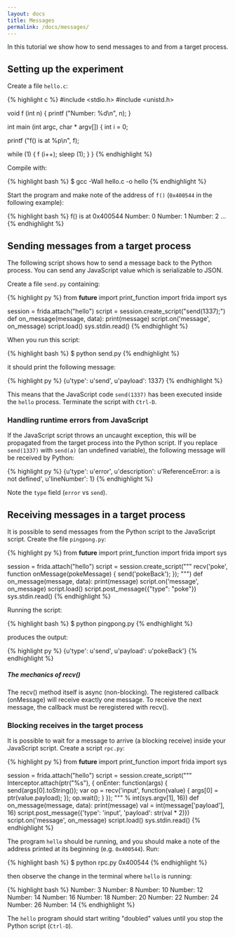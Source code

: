 ```yaml
---
layout: docs
title: Messages
permalink: /docs/messages/
---
```


In this tutorial we show how to send messages to and from a target process.

## Setting up the experiment

Create a file `hello.c`:

{% highlight c %}
#include <stdio.h>
#include <unistd.h>

void
f (int n)
{
  printf ("Number: %d\n", n);
}

int
main (int argc,
      char * argv[])
{
  int i = 0;

  printf ("f() is at %p\n", f);

  while (1)
  {
    f (i++);
    sleep (1);
  }
}
{% endhighlight %}

Compile with:

{% highlight bash %}
$ gcc -Wall hello.c -o hello
{% endhighlight %}

Start the program and make note of the address of `f()` (`0x400544` in the
following example):

{% highlight bash %}
f() is at 0x400544
Number: 0
Number: 1
Number: 2
…
{% endhighlight %}

## Sending messages from a target process

The following script shows how to send a message back to the Python process.
You can send any JavaScript value which is serializable to JSON.

Create a file `send.py` containing:

{% highlight py %}
from __future__ import print_function
import frida
import sys

session = frida.attach("hello")
script = session.create_script("send(1337);")
def on_message(message, data):
    print(message)
script.on('message', on_message)
script.load()
sys.stdin.read()
{% endhighlight %}

When you run this script:

{% highlight bash %}
$ python send.py
{% endhighlight %}

it should print the following message:

{% highlight py %}
{u'type': u'send', u'payload': 1337}
{% endhighlight %}

This means that the JavaScript code `send(1337)` has been executed inside the
`hello` process. Terminate the script with `Ctrl-D`.

### Handling runtime errors from JavaScript

If the JavaScript script throws an uncaught exception, this will be propagated
from the target process into the Python script. If you replace `send(1337)`
with `send(a)` (an undefined variable), the following message will be received
by Python:

{% highlight py %}
{u'type': u'error', u'description': u'ReferenceError: a is not defined', u'lineNumber': 1}
{% endhighlight %}

Note the `type` field (`error` vs `send`).

## Receiving messages in a target process

It is possible to send messages from the Python script to the JavaScript
script. Create the file `pingpong.py`:

{% highlight py %}
from __future__ import print_function
import frida
import sys

session = frida.attach("hello")
script = session.create_script("""
    recv('poke', function onMessage(pokeMessage) { send('pokeBack'); });
""")
def on_message(message, data):
    print(message)
script.on('message', on_message)
script.load()
script.post_message({"type": "poke"})
sys.stdin.read()
{% endhighlight %}

Running the script:

{% highlight bash %}
$ python pingpong.py
{% endhighlight %}

produces the output:

{% highlight py %}
{u'type': u'send', u'payload': u'pokeBack'}
{% endhighlight %}

<div class="note info">
  <h5>The mechanics of recv()</h5>
  <p>
    The recv() method itself is async (non-blocking). The registered callback
    (onMessage) will receive exactly one message. To receive the next message,
    the callback must be reregistered with recv().
  </p>
</div>

### Blocking receives in the target process

It is possible to wait for a message to arrive (a blocking receive) inside your
JavaScript script. Create a script `rpc.py`:

{% highlight py %}
from __future__ import print_function
import frida
import sys

session = frida.attach("hello")
script = session.create_script("""
Interceptor.attach(ptr("%s"), {
    onEnter: function(args) {
        send(args[0].toString());
        var op = recv('input', function(value) {
            args[0] = ptr(value.payload);
        });
        op.wait();
    }
});
""" % int(sys.argv[1], 16))
def on_message(message, data):
    print(message)
    val = int(message['payload'], 16)
    script.post_message({'type': 'input', 'payload': str(val * 2)})
script.on('message', on_message)
script.load()
sys.stdin.read()
{% endhighlight %}

The program `hello` should be running, and you should make a note of the address
printed at its beginning (e.g. `0x400544`). Run:

{% highlight bash %}
$ python rpc.py 0x400544
{% endhighlight %}

then observe the change in the terminal where `hello` is running:

{% highlight bash %}
Number: 3
Number: 8
Number: 10
Number: 12
Number: 14
Number: 16
Number: 18
Number: 20
Number: 22
Number: 24
Number: 26
Number: 14
{% endhighlight %}

The `hello` program should start writing "doubled" values until you stop the
Python script (`Ctrl-D`).
